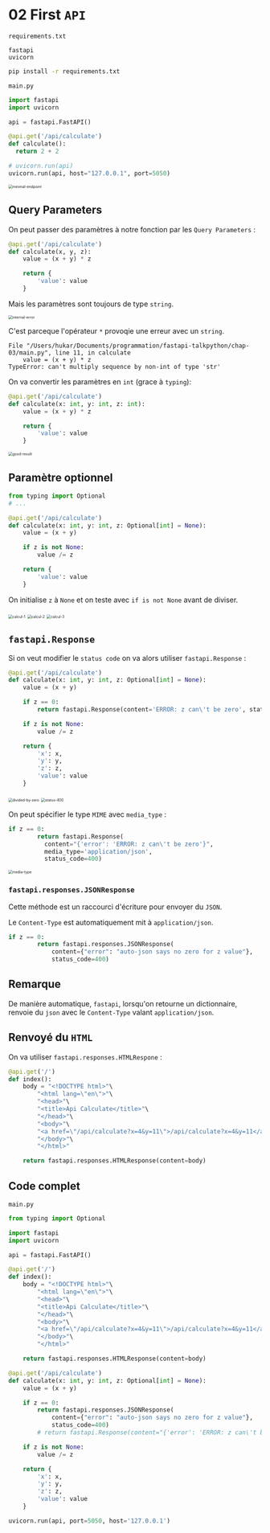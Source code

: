 # 02 First `API`

`requirements.txt`

```
fastapi
uvicorn
```

```bash
pip install -r requirements.txt 
```



`main.py`

```python
import fastapi
import uvicorn

api = fastapi.FastAPI()

@api.get('/api/calculate')
def calculate():
  return 2 + 2

# uvicorn.run(api)
uvicorn.run(api, host="127.0.0.1", port=5050)
```

<img src="assets/minimal-endpoint.png" alt="minimal-endpoint" style="zoom:50%;" />



## Query Parameters

On peut passer des paramètres à notre fonction par les `Query Parameters` :

```python
@api.get('/api/calculate')
def calculate(x, y, z):
    value = (x + y) * z

    return {
        'value': value
    }
```

Mais les paramètres sont toujours de type `string`.

<img src="assets/internal-error.png" alt="internal-error" style="zoom:50%;" />

C'est parceque l'opérateur `*` provoqie une erreur avec un `string`.

```
File "/Users/hukar/Documents/programmation/fastapi-talkpython/chap-03/main.py", line 11, in calculate
    value = (x + y) * z
TypeError: can't multiply sequence by non-int of type 'str'
```

On va convertir les paramètres en `int` (grace à `typing`):

```python
@api.get('/api/calculate')
def calculate(x: int, y: int, z: int):
    value = (x + y) * z

    return {
        'value': value
    }
```

<img src="assets/good-result.png" alt="good-result" style="zoom:50%;" />



## Paramètre optionnel

```python
from typing import Optional
# ...

@api.get('/api/calculate')
def calculate(x: int, y: int, z: Optional[int] = None):
    value = (x + y)

    if z is not None:
        value /= z

    return {
        'value': value
    }
```

On initialise `z` à `None` et on teste avec `if is not None` avant de diviser.

<img src="assets/calcul-1.png" alt="calcul-1" style="zoom:50%;" />

<img src="assets/calcul-2.png" alt="calcul-2" style="zoom:50%;" />

<img src="assets/calcul-3.png" alt="calcul-3" style="zoom:50%;" />



## `fastapi.Response`

Si on veut modifier le `status code` on va alors utiliser `fastapi.Response` :

```python
@api.get('/api/calculate')
def calculate(x: int, y: int, z: Optional[int] = None):
    value = (x + y)

    if z == 0:
        return fastapi.Response(content='ERROR: z can\'t be zero', status_code=400)

    if z is not None:
        value /= z

    return {
        'x': x,
        'y': y,
        'z': z,
        'value': value
    }
```

<img src="assets/divided-by-zero.png" alt="divided-by-zero" style="zoom:50%;" />

<img src="assets/status-400.png" alt="status-400" style="zoom:50%;" />

On peut spécifier le type `MIME` avec `media_type` :

```python
if z == 0:
        return fastapi.Response(
          content="{'error': 'ERROR: z can\'t be zero'}",
          media_type='application/json',
          status_code=400)
```

<img src="assets/media-type.png" alt="media-type" style="zoom:50%;" />

### `fastapi.responses.JSONResponse`

Cette méthode est un raccourci d'écriture pour envoyer du `JSON`.

Le `Content-Type` est automatiquement mit à `application/json`.

```python
if z == 0:
        return fastapi.responses.JSONResponse(
            content={"error": "auto-json says no zero for z value"},
            status_code=400)
```

## Remarque

De manière automatique, `fastapi`, lorsqu'on retourne un dictionnaire, renvoie du `json` avec le `Content-Type` valant `application/json`.



## Renvoyé du `HTML`

On va utiliser `fastapi.responses.HTMLRespone` :

```python
@api.get('/')
def index():
    body = "<!DOCTYPE html>"\
        "<html lang=\"en\">"\
        "<head>"\
        "<title>Api Calculate</title>"\
        "</head>"\
        "<body>"\
        "<a href=\"/api/calculate?x=4&y=11\">/api/calculate?x=4&y=11</a>"\
        "</body>"\
        "</html>"

    return fastapi.responses.HTMLResponse(content=body)
```



## Code complet

`main.py`

```python
from typing import Optional

import fastapi
import uvicorn

api = fastapi.FastAPI()

@api.get('/')
def index():
    body = "<!DOCTYPE html>"\
        "<html lang=\"en\">"\
        "<head>"\
        "<title>Api Calculate</title>"\
        "</head>"\
        "<body>"\
        "<a href=\"/api/calculate?x=4&y=11\">/api/calculate?x=4&y=11</a>"\
        "</body>"\
        "</html>"

    return fastapi.responses.HTMLResponse(content=body)

@api.get('/api/calculate')
def calculate(x: int, y: int, z: Optional[int] = None):
    value = (x + y)

    if z == 0:
        return fastapi.responses.JSONResponse(
            content={"error": "auto-json says no zero for z value"},
            status_code=400)
        # return fastapi.Response(content="{'error': 'ERROR: z can\'t be zero'}", media_type='application/json', status_code=400)

    if z is not None:
        value /= z

    return {
        'x': x,
        'y': y,
        'z': z,
        'value': value
    }

uvicorn.run(api, port=5050, host='127.0.0.1')
```

